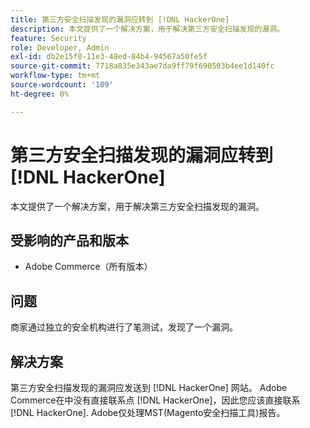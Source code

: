 ```yaml
---
title: 第三方安全扫描发现的漏洞应转到 [!DNL HackerOne]
description: 本文提供了一个解决方案，用于解决第三方安全扫描发现的漏洞。
feature: Security
role: Developer, Admin
exl-id: db2e15f0-11e3-48ed-84b4-94567a50fe5f
source-git-commit: 7718a835e343ae7da9ff79f690503b4ee1d140fc
workflow-type: tm+mt
source-wordcount: '109'
ht-degree: 0%

---
```


# 第三方安全扫描发现的漏洞应转到 [!DNL HackerOne]

本文提供了一个解决方案，用于解决第三方安全扫描发现的漏洞。

## 受影响的产品和版本

* Adobe Commerce（所有版本）

## 问题

商家通过独立的安全机构进行了笔测试，发现了一个漏洞。

## 解决方案

第三方安全扫描发现的漏洞应发送到 [!DNL HackerOne] 网站。 Adobe Commerce在中没有直接联系点 [!DNL HackerOne]，因此您应该直接联系 [!DNL HackerOne]. Adobe仅处理MST(Magento安全扫描工具)报告。
